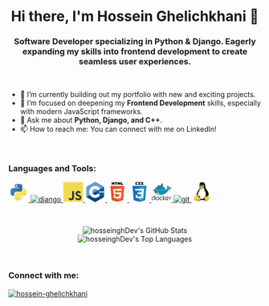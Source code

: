 <!-- Centered Header with Waving Hand Emoji -->
<h1 align="center">
  Hi there, I'm Hossein Ghelichkhani 👋
</h1>

<!-- Professional & Aspirational Bio -->
<h3 align="center">
  Software Developer specializing in Python & Django. Eagerly expanding my skills into frontend development to create seamless user experiences.
</h3>

<br>

<!-- About Me Section -->
- 🔭 I’m currently building out my portfolio with new and exciting projects.
- 🌱 I’m focused on deepening my **Frontend Development** skills, especially with modern JavaScript frameworks.
- 💬 Ask me about **Python, Django, and C++**.
- 📫 How to reach me: You can connect with me on LinkedIn!

<br>

<!-- Tech Stack Section -->
<h3 align="left">Languages and Tools:</h3>
<p align="left">
  <!-- Languages -->
  <a href="https://www.python.org" target="_blank" rel="noreferrer">
    <img src="https://raw.githubusercontent.com/devicons/devicon/master/icons/python/python-original.svg" alt="python" width="40" height="40"/>
  </a>
  <a href="https://www.djangoproject.com/" target="_blank" rel="noreferrer">
    <img src="https://cdn.worldvectorlogo.com/logos/django.svg" alt="django" width="40" height="40"/>
  </a>
  <a href="https://developer.mozilla.org/en-US/docs/Web/JavaScript" target="_blank" rel="noreferrer">
    <img src="https://raw.githubusercontent.com/devicons/devicon/master/icons/javascript/javascript-original.svg" alt="javascript" width="40" height="40"/>
  </a>
   <a href="https://www.cplusplus.com/" target="_blank" rel="noreferrer">
    <img src="https://raw.githubusercontent.com/devicons/devicon/master/icons/cplusplus/cplusplus-original.svg" alt="cplusplus" width="40" height="40"/>
  </a>
  <a href="https://www.w3.org/html/" target="_blank" rel="noreferrer">
    <img src="https://raw.githubusercontent.com/devicons/devicon/master/icons/html5/html5-original-wordmark.svg" alt="html5" width="40" height="40"/>
  </a>
  <a href="https://www.w3schools.com/css/" target="_blank" rel="noreferrer">
    <img src="https://raw.githubusercontent.com/devicons/devicon/master/icons/css3/css3-original-wordmark.svg" alt="css3" width="40" height="40"/>
  </a>
  
  <!-- DevOps & Tools -->
  <a href="https://www.docker.com/" target="_blank" rel="noreferrer">
    <img src="https://raw.githubusercontent.com/devicons/devicon/master/icons/docker/docker-original-wordmark.svg" alt="docker" width="40" height="40"/>
  </a>
  <a href="https://git-scm.com/" target="_blank" rel="noreferrer"> 
    <img src="https://www.vectorlogo.zone/logos/git-scm/git-scm-icon.svg" alt="git" width="40" height="40"/>
  </a>
  <a href="https://www.linux.org/" target="_blank" rel="noreferrer"> 
    <img src="https://raw.githubusercontent.com/devicons/devicon/master/icons/linux/linux-original.svg" alt="linux" width="40" height="40"/>
  </a>
</p>

<br>

<!-- GitHub Stats Section -->
<p align="center">
  <!-- Main Stats Card -->
  <img src="https://github-readme-stats.vercel.app/api?username=hosseinghDev&show_icons=true&theme=tokyonight&include_all_commits=true&count_private=true" alt="hosseinghDev's GitHub Stats"/>
  <br/>
  <!-- Top Languages Card -->
  <img src="https://github-readme-stats.vercel.app/api/top-langs/?username=hosseinghDev&layout=compact&langs_count=8&theme=dark" alt="hosseinghDev's Top Languages"/>
</p>

<br>

<!-- Socials Section -->
<h3 align="left">Connect with me:</h3>
<p align="left">
  <a href="https://linkedin.com/in/hossein-ghelichkhani-29aa93221" target="blank">
    <img align="center" src="https://raw.githubusercontent.com/rahuldkjain/github-profile-readme-generator/master/src/images/icons/Social/linked-in-alt.svg" alt="hossein-ghelichkhani" height="30" width="40" />
  </a>
</p>

